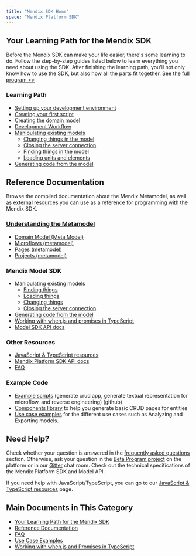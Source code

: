 ```yaml
---
title: "Mendix SDK Home"
space: "Mendix Platform SDK"
---
```

## Your Learning Path for the Mendix SDK

Before the Mendix SDK can make your life easier, there's some learning to do. Follow the step-by-step guides listed below to learn everything you need about using the SDK. After finishing the learning path, you'll not only know how to use the SDK, but also how all the parts fit together. [See the full program >>](/MXSDK/your-learning-path-for-the-mendix-sdk)

### Learning Path

*   [Setting up your development environment](/MXSDK/setting-up-your-development-environment)
*   [Creating your first script](/MXSDK/creating-your-first-script)
*   [Creating the domain model](/MXSDK/creating-the-domain-model)
*   [Development Workflow](/MXSDK/development-workflow)
*   [Manipulating existing models](/MXSDK/manipulating-existing-models)
    *   [Changing things in the model](/MXSDK/changing-things-in-the-model)
    *   [Closing the server connection](/MXSDK/closing-the-server-connection)
    *   [Finding things in the model](/MXSDK/finding-things-in-the-model)
    *   [Loading units and elements](/MXSDK/loading-units-and-elements)
*   [Generating code from the model](/MXSDK/generating-code-from-the-model)

## Reference Documentation

Browse the compiled documentation about the Mendix Metamodel, as well as external resources you can use as a reference for programming with the Mendix SDK.

### [Understanding the Metamodel](/MXSDK/understanding-the-metamodel)

*   [Domain Model (Meta Model)](/MXSDK/domain-model-metamodel)
*   [Microflows (metamodel)](/MXSDK/microflows-metamodel)
*   [Pages (metamodel)](/MXSDK/pages-metamodel)
*   [Projects (metamodel)](/MXSDK/projects-metamodel)

### Mendix Model SDK

*   Manipulating existing models
    *   [Finding things](/MXSDK/finding-things-in-the-model)
    *   [Loading things](/MXSDK/loading-units-and-elements)
    *   [Changing things](/MXSDK/changing-things-in-the-model)
    *   [Closing the server connection](/MXSDK/closing-the-server-connection)
*   [Generating code from the model](/MXSDK/generating-code-from-the-model)
*   [Working with when.js and promises in TypeScript](/MXSDK/working-with-when.js-and-promises-in-typescript)
*   [Model SDK API docs](https://apidocs.mendix.com/modelsdk/latest/index.html)

### Other Resources

*   [JavaScript & TypeScript resources](/MXSDK/javascript-typescript-resources)
*   [Mendix Platform SDK API docs](https://apidocs.mendix.com/platformsdk/latest/)
*   [FAQ](/MXSDK/faq)

### Example Code

*   [Example scripts](https://github.com/mendix/mendixplatformsdk-examples) (generate crud app, generate textual representation for microflow, and reverse engineering) (github)
*   [Components library](https://github.com/mendix/mendixmodelcomponents) to help you generate basic CRUD pages for entities
*   [Use case examples](/MXSDK/use-case-examples) for the different use cases such as Analyzing and Exporting models.

## Need Help?

Check whether your question is answered in the [frequently asked questions](/MXSDK/faq) section. Otherwise, ask your question in the [Beta Program project](https://sprintr.home.mendix.com/link/project/5d2b2ddb-5cdb-479f-b8de-0bf1e883356a) on the platform or in our [Gitter](https://gitter.im/mendix/mendixplatformsdk) chat room. Check out the technical specifications of the Mendix Platform SDK and Model API.

If you need help with JavaScript/TypeScript, you can go to our [JavaScript & TypeScript resources](/MXSDK/javascript-typescript-resources) page.

## Main Documents in This Category

* [Your Learning Path for the Mendix SDK](/MXSDK/your-learning-path-for-the-mendix-sdk)
* [Reference Documentation](/MXSDK/reference-documentation)
* [FAQ](/MXSDK/faq)
* [Use Case Examples](/MXSDK/use-case-examples)
* [Working with when.js and Promises in TypeScript](/MXSDK/working-with-when.js-and-promises-in-typescript)
